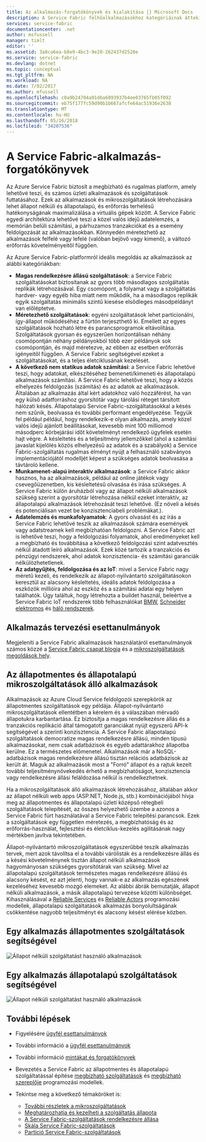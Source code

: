 ```yaml
---
title: Az alkalmazás-forgatókönyvek és kialakítása |} Microsoft Docs
description: A Service Fabric felhőalkalmazásokhoz kategóriáinak áttekintése. Állapot nélküli és állapotalapú alkalmazások és szolgáltatások használó alkalmazás tervét, és ismerteti.
services: service-fabric
documentationcenter: .net
author: msfussell
manager: timlt
editor: ''
ms.assetid: 3a8ca6ea-b8e9-4bc3-9e20-262437d2528e
ms.service: service-fabric
ms.devlang: dotnet
ms.topic: conceptual
ms.tgt_pltfrm: NA
ms.workload: NA
ms.date: 7/02/2017
ms.author: mfussell
ms.openlocfilehash: c0a9b24704a91d6a6893937b4ee03765fb05f092
ms.sourcegitcommit: eb75f177fc59d90b1b667afcfe64ac51936e2638
ms.translationtype: MT
ms.contentlocale: hu-HU
ms.lasthandoff: 05/16/2018
ms.locfileid: "34207536"
---
```

# <a name="service-fabric-application-scenarios"></a>A Service Fabric-alkalmazás-forgatókönyvek
Az Azure Service Fabric biztosít a megbízható és rugalmas platform, amely lehetővé teszi, és számos üzleti alkalmazások és szolgáltatások futtatásához. Ezek az alkalmazások és mikroszolgáltatások létrehozására lehet állapot nélküli és állapotalapú, és erőforrás terhelésű hatékonyságának maximalizálása a virtuális gépek között. A Service Fabric egyedi architektúra lehetővé teszi a közel valós idejű adatelemzés, a memórián belüli számítási, a párhuzamos tranzakciókat és a esemény feldolgozását az alkalmazásokban. Könnyedén méretezhető az alkalmazások felfelé vagy lefelé (valóban bejövő vagy kimenő), a változó erőforrás követelményeitől függően.

Az Azure Service Fabric-platformról ideális megoldás az alkalmazások az alábbi kategóriákban:

* **Magas rendelkezésre állású szolgáltatások**: a Service Fabric szolgáltatásokat biztosítanak az gyors több másodlagos szolgáltatás replikák létrehozásával. Egy csomópont, a folyamat vagy a szolgáltatás hardver- vagy egyéb hiba miatt nem működik, ha a másodlagos replikák egyik szolgáltatás minimális szintű kiesése elsődleges másodpéldányt van előléptetve.
* **Méretezhető szolgáltatások**: egyéni szolgáltatások lehet particionálni, így-állapot működéséhez a fürtön terjeszthető ki. Emellett az egyes szolgáltatások hozható létre és parancsprogramok eltávolítása. Szolgáltatások gyorsan és egyszerűen horizontálisan néhány csomópontján néhány példányokból több ezer példányok sok csomópontján, és majd méretezve, az ebben az esetben erőforrás igényeitől függően. A Service Fabric segítségével ezeket a szolgáltatásokat, és a teljes életciklusának kezelését.
* **A következő nem statikus adatok számítási**: a Service Fabric lehetővé teszi, hogy adatokat, elkészítéséhez bemeneti/kimeneti és állapotalapú alkalmazások számítási. A Service Fabric lehetővé teszi, hogy a közös elhelyezés feldolgozás (számítás) és az adatok az alkalmazások. Általában az alkalmazás által kért adatokhoz való hozzáférést, ha van egy külső adatforráshoz gyorsítótár vagy tárolási réteget társított hálózati késés. Állapotalapú Service Fabric-szolgáltatásokkal a késés nem szűnik, beolvassa és további performant engedélyezése. Tegyük fel például például, hogy rendelkezik-e olyan alkalmazás, amely közel valós idejű ajánlott beállításokat, kevesebb mint 100 milliomod másodperc körbejárási időt követelményt rendelkező ügyfelek esetén hajt végre. A késleltetés és a teljesítmény jellemzőkkel (ahol a számítási javaslat kijelölés közös elhelyezésű az adatok és a szabályok) a Service Fabric-szolgáltatás rugalmas élményt nyújt a felhasználó szabványos implementációjától modelljét képest a szükséges adatok beolvasása a távtároló kellene.  
* **Munkamenet-alapú interaktív alkalmazások**: a Service Fabric akkor hasznos, ha az alkalmazások, például az online játékok vagy csevegőüzenetben, kis késleltetésű olvasása és írása szükséges. A Service Fabric külön áruházból vagy az állapot nélküli alkalmazások szükség szerint a gyorsítótár létrehozása nélkül ezeket interaktív, az állapotalapú alkalmazások létrehozását teszi lehetővé. (Ez növeli a késés és potenciálisan vezet be konzisztenciabeli problémákat.).
* **Adatelemzés és munkafolyamatok**: A gyors olvasást és az írás a Service Fabric lehetővé teszik az alkalmazások számára események vagy adatstreamek kell megbízhatóan feldolgozni. A Service Fabric azt is lehetővé teszi, hogy a feldolgozási folyamatok, ahol eredményeket kell a megbízható és továbbítása a következő feldolgozási szint adatvesztés nélkül átadott leíró alkalmazások. Ezek közé tartozik a tranzakciós és pénzügyi rendszerek, ahol adatok konzisztencia- és számítási garanciák nélkülözhetetlenek.
* **Az adatgyűjtés, feldolgozása és az IoT**: mivel a Service Fabric nagy méretű kezeli, és rendelkezik az állapot-nyilvántartó szolgáltatásokon keresztül az alacsony késleltetés, ideális adatok feldolgozása a eszközök millióira ahol az eszköz és a számítási adatai egy helyen találhatók.
Úgy találtuk, hogy létrehozta a buildet használ, beleértve a Service Fabric IoT rendszerek több felhasználókat [BMW](https://blogs.msdn.microsoft.com/azureservicefabric/2016/08/24/service-fabric-customer-profile-bmw-technology-corporation/), [Schneider elektromos](https://blogs.msdn.microsoft.com/azureservicefabric/2016/08/05/service-fabric-customer-profile-schneider-electric/) és [háló rendszerek](https://blogs.msdn.microsoft.com/azureservicefabric/2016/06/20/service-fabric-customer-profile-mesh-systems/).

## <a name="application-design-case-studies"></a>Alkalmazás tervezési esettanulmányok
Megjeleníti a Service Fabric alkalmazások használatáról esettanulmányok számos közzé a [Service Fabric csapat blogja](https://blogs.msdn.microsoft.com/azureservicefabric/tag/customer-profile/) és a [mikroszolgáltatások megoldások hely](https://azure.microsoft.com/solutions/microservice-applications/).

## <a name="design-applications-composed-of-stateless-and-stateful-microservices"></a>Az állapotmentes és állapotalapú mikroszolgáltatások álló alkalmazások
Alkalmazások az Azure Cloud Service feldolgozói szerepkörök az állapotmentes szolgáltatások egy példája. Állapot-nyilvántartó mikroszolgáltatások ellentétben a kérelem és a válaszában mérvadó állapotukra karbantartása. Ez biztosítja a magas rendelkezésre állás és a tranzakciós replikáció által támogatott garanciákat nyújt egyszerű API-k segítségével a szerinti konzisztencia. A Service Fabric állapotalapú szolgáltatások democratize magas rendelkezésre állású, minden típusú alkalmazásokat, nem csak adatbázisok és egyéb adattárakhoz állapotba kerülne. Ez a természetes előmenetel. Alkalmazások már a NoSQL-adatbázisok magas rendelkezésre állású tisztán relációs adatbázisok az került át. Maguk az alkalmazások most a "Forró" állapot és a rajtuk kezelt további teljesítménynövekedés érhető a megbízhatóságot, konzisztencia vagy rendelkezésre állási feláldozása nélkül is rendelkezhetnek.

Ha a mikroszolgáltatások álló alkalmazások létrehozásához, általában akkor az állapot nélküli web apps (ASP.NET, Node.js, stb.) kombinációjából hívja meg az állapotmentes és állapotalapú üzleti középső rétegbeli szolgáltatások telepítését, az összes helyezhető üzembe a azonos a Service Fabric fürt használatával a Service Fabric telepítési parancsok. Ezek a szolgáltatások egy független méretezés, a megbízhatóság és az erőforrás-használat, fejlesztési és életciklus-kezelés agilitásának nagy mértékben javítva tekintetében.

Állapot-nyilvántartó mikroszolgáltatások egyszerűbbé teszik alkalmazás tervek, mert azok távolítsa el a további várólisták és a rendelkezésre állás és a késési követelménynek tisztán állapot nélküli alkalmazások hagyományosan szükséges gyorsítótárak van szükség. Mivel az állapotalapú szolgáltatások természetes magas rendelkezésre állású és alacsony késést, ez azt jelenti, hogy vannak-e az alkalmazás egészének kezeléséhez kevesebb mozgó elemeket. Az alábbi ábrák bemutatják, állapot nélküli alkalmazások, a másik állapotalapú tervezése közötti különbséget. Kihasználásával a [Reliable Services](service-fabric-reliable-services-introduction.md) és [Reliable Actors](service-fabric-reliable-actors-introduction.md) programozási modellek, állapotalapú szolgáltatások alkalmazás bonyolultságának csökkentése nagyobb teljesítményt és alacsony késést elérése közben.

## <a name="an-application-built-using-stateless-services"></a>Egy alkalmazás állapotmentes szolgáltatások segítségével
![Állapot nélküli szolgáltatást használó alkalmazások][Image1]

## <a name="an-application-built-using-stateful-services"></a>Egy alkalmazás állapotalapú szolgáltatások segítségével
![Állapot nélküli szolgáltatást használó alkalmazások][Image2]

<!--Every topic should have next steps and links to the next logical set of content to keep the customer engaged-->
## <a name="next-steps"></a>További lépések

* Figyelésére [ügyfél esettanulmányok](https://mva.microsoft.com/en-US/training-courses/building-microservices-applications-on-azure-service-fabric-16747?l=qDJnf86yC_5206218965
)
* További információ a [ügyfél esettanulmányok](https://blogs.msdn.microsoft.com/azureservicefabric/tag/customer-profile/)
* További információ [mintákat és forgatókönyvek](service-fabric-patterns-and-scenarios.md)

* Bevezetés a Service Fabric az állapotmentes és állapotalapú szolgáltatással építése [megbízható szolgáltatások](service-fabric-reliable-services-quick-start.md) és [megbízható szereplője](service-fabric-reliable-actors-get-started.md) programozási modellek.
* Tekintse meg a következő témaköröket is:
  * [További részletek a mikroszolgáltatások](service-fabric-overview-microservices.md)
  * [Meghatározhatja és kezelheti a szolgáltatás állapota](service-fabric-concepts-state.md)
  * [A Service Fabric-szolgáltatások rendelkezésre állása](service-fabric-availability-services.md)
  * [Skála Service Fabric-szolgáltatások](service-fabric-concepts-scalability.md)
  * [Partíció Service Fabric-szolgáltatások](service-fabric-concepts-partitioning.md)

[Image1]: media/service-fabric-application-scenarios/AppwithStatelessServices.jpg
[Image2]: media/service-fabric-application-scenarios/AppwithStatefulServices.jpg
